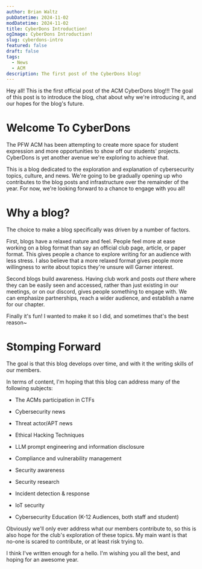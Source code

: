 ```yaml
---
author: Brian Waltz
pubDatetime: 2024-11-02
modDatetime: 2024-11-02
title: CyberDons Introduction!
ogImage: CyberDons Introduction!
slug: cyberdons-intro
featured: false
draft: false
tags:
  - News
  - ACM
description: The first post of the CyberDons blog!
---
```

Hey all! This is the first official post of the ACM CyberDons blog!!! The goal of this post is to introduce the blog, chat about why we're introducing it, and our hopes for the blog's future.

# Welcome To CyberDons

The PFW ACM has been attempting to create more space for student expression and more opportunities to show off our students' projects. CyberDons is yet another avenue we're exploring to achieve that.

This is a blog dedicated to the exploration and explanation of cybersecurity topics, culture, and news. We're going to be gradually opening up who contributes to the blog posts and infrastructure over the remainder of the year. For now, we're looking forward to a chance to engage with you all!

# Why a blog?

The choice to make a blog specifically was driven by a number of factors.

First, blogs have a relaxed nature and feel. People feel more at ease working on a blog format than say an official club page, article, or paper format. This gives people a chance to explore writing for an audience with less stress. I also believe that a more relaxed format gives people more willingness to write about topics they're unsure will Garner interest.

Second blogs build awareness. Having club work and posts _out there_ where they can be easily seen and accessed, rather than just existing in our meetings, or on our discord, gives people something to engage with. We can emphasize partnerships, reach a wider audience, and establish a name for our chapter.

Finally it's fun! I wanted to make it so I did, and sometimes that's the best reason~

# Stomping Forward

The goal is that this blog develops over time, and with it the writing skills of our members.

In terms of content, I'm hoping that this blog can address many of the following subjects:

*   The ACMs participation in CTFs
    
*   Cybersecurity news
    
*   Threat actor/APT news
    
*   Ethical Hacking Techniques
    
*   LLM prompt engineering and information disclosure
    
*   Compliance and vulnerability management
    
*   Security awareness
    
*   Security research
    
*   Incident detection & response
    
*   IoT security
    
*   Cybersecurity Education (K-12 Audiences, both staff and student)
    

Obviously we'll only ever address what our members contribute to, so this is also hope for the club's exploration of these topics. My main want is that no-one is scared to contribute, or at least risk trying to.

I think I've written enough for a hello. I'm wishing you all the best, and hoping for an awesome year.